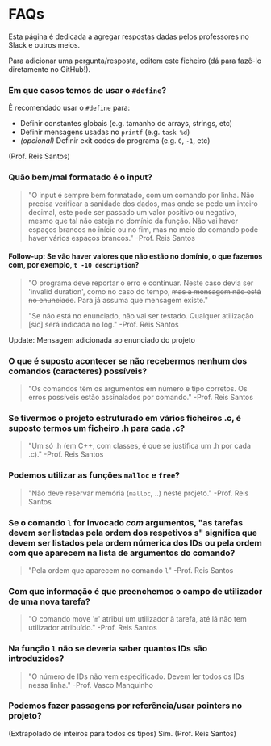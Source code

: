 # FAQs

Esta página é dedicada a agregar respostas dadas pelos professores no Slack e outros meios.

Para adicionar uma pergunta/resposta, editem este ficheiro (dá para fazê-lo diretamente no GitHub!).

### Em que casos temos de usar o `#define`?

É recomendado usar o `#define` para:

- Definir constantes globais (e.g. tamanho de arrays, strings, etc)
- Definir mensagens usadas no `printf` (e.g. `task %d`)
- _(opcional)_ Definir exit codes do programa (e.g. `0`, `-1`, etc)

(Prof. Reis Santos)

### Quão bem/mal formatado é o input?

> "O input é sempre bem formatado, com um comando por linha. Não precisa verificar a sanidade dos dados, mas onde se pede um inteiro decimal, este pode ser passado um valor positivo ou negativo, mesmo que tal não esteja no domínio da função. Não vai haver espaços brancos no início ou no fim, mas no meio do comando pode haver vários espaços brancos." -Prof. Reis Santos

#### Follow-up: Se vão haver valores que não estão no domínio, o que fazemos com, por exemplo, `t -10 description`?

> "O programa deve reportar o erro e continuar. Neste caso devia ser 'invalid duration', como no caso do tempo, ~~mas a mensagem não está no enunciado~~. Para já assuma que mensagem existe."
>
> "Se não está no enunciado, não vai ser testado. Qualquer atilização [sic] será indicada no log." -Prof. Reis Santos

Update: Mensagem adicionada ao enunciado do projeto

### O que é suposto acontecer se não recebermos nenhum dos comandos (caracteres) possíveis?

> "Os comandos têm os argumentos em número e tipo corretos. Os erros possíveis estão assinalados por comando." -Prof. Reis Santos

### Se tivermos o projeto estruturado em vários ficheiros .c, é suposto termos um ficheiro .h para cada .c?

> "Um só .h (em C++, com classes, é que se justifica um .h por cada .c)." -Prof. Reis Santos

### Podemos utilizar as funções `malloc` e `free`?

> "Não deve reservar memória (`malloc`, ..) neste projeto." -Prof. Reis Santos

### Se o comando `l` for invocado _com_ argumentos, "as tarefas devem ser listadas pela ordem dos respetivos <id>s" significa que devem ser listados pela ordem númerica dos IDs ou pela ordem com que aparecem na lista de argumentos do comando?

> "Pela ordem que aparecem no comando `l`" -Prof. Reis Santos

### Com que informação é que preenchemos o campo de utilizador de uma nova tarefa?

> "O comando move '`m`' atribui um utilizador à tarefa, até lá não tem utilizador atribuído." -Prof. Reis Santos

### Na função `l` não se deveria saber quantos IDs são introduzidos?

> "O número de IDs não vem especificado. Devem ler todos os IDs nessa linha." -Prof. Vasco Manquinho

### Podemos fazer passagens por referência/usar pointers no projeto?

(Extrapolado de inteiros para todos os tipos) Sim. (Prof. Reis Santos)
